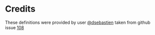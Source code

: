 # Credits
These definitions were provided by user [@dsebastien](https://github.com/dsebastien) taken from github issue [108](https://github.com/rtfeldman/seamless-immutable/issues/108)
